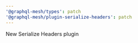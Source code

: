 ```yaml
---
'@graphql-mesh/types': patch
'@graphql-mesh/plugin-serialize-headers': patch
---
```


New Serialize Headers plugin
